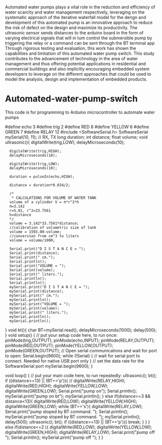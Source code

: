 Automated water pumps plays a vital role in the reduction and efficiency of water scarcity and water management respectively,
leveraging on the systematic approach of the iterative waterfall model for the dengn and development of this automated pump is
 an innovative approach to reduce the risk of defect on the design and maximize its productivity. The ultrasonic sensor sends
 distances to the arduino board in the form of varying electrical signals that will in tum control the submersible pump by
 triggering the relay or a command can be sent through the BT terminal app Through rigorous testing and evaluation, this work
 has shown the capabilities and limitation of this automated water pump switch. This study contributes to the advancement of
 technology in the area of water management and thus offering potential applications in residential and commercial buildings 
 and also implicitly encouraging embedded system developers to leverage on the different approaches that could be used to model
 the analysis, design and implementation of embedded products.

# Automated-water-pump-switch
This code is for programming to Arduino microcontroller to automate water pumps


#define echo 3
#define trig 2
#define RED 8
#define YELLOW 6 
#define GREEN  7
#define RELAY 12
#include <SoftwareSerial.h>
SoftwareSerial mySerial(10, 11); // RX, TX
long duration;
int distance;
float volume;
void ultrasonic(){
       digitalWrite(trig,LOW);
      delayMicroseconds(10);
    
      digitalWrite(trig,HIGH);
      delayMicroseconds(10); 
    
      digitalWrite(trig,LOW);
      delayMicroseconds(10);

      duration = pulseIn(echo,HIGH);

      distance = duration*0.034/2;
      
      /*
       * CALCULATIONS FOR VOLUME OF WATER TANK
      volume of a cylinder V = π*r^2*h
      π=3.142
      r=5.81, r^2=33.7561
      h=distance
      */
      volume = 3.142*33.7561*distance;
      //calibration of volumetric size of tank
      volume = 1593.00-volume;
      //conversion from cm^3 to liters
      volume = volume/1000;
      
      Serial.print("D I S T A N C E = ");
      Serial.print(distance);
      Serial.print(" cm.");
      Serial.println();
      Serial.print("VOLUME = ");
      Serial.print(volume);
      Serial.print(" liters.");
      Serial.println();
      Serial.println();
      mySerial.print("D I S T A N C E = ");
      mySerial.print(distance);
      mySerial.print(" cm.");
      mySerial.println();
      mySerial.print("VOLUME = ");
      mySerial.print(volume);
      mySerial.print(" liters.");
      mySerial.println();
      mySerial.println(); 
}
void  bt(){
      char BT=mySerial.read();
      delayMicroseconds(1000);
      delay(500);
}
void setup() {
  // put your setup code here, to run once:
      pinMode(trig,OUTPUT);
      pinMode(echo,INPUT);
      pinMode(RELAY,OUTPUT);
      pinMode(RED,OUTPUT);
      pinMode(YELLOW,OUTPUT);
      pinMode(GREEN,OUTPUT);
      // Open serial communications and wait for port to open:
      Serial.begin(9600);
      while (!Serial) {
      // wait for serial port to connect. Needed for native USB port only
      }
      // set the data rate for the SoftwareSerial port
      mySerial.begin(9600);
}

void loop() {
  // put your main code here, to run repeatedly:
  ultrasonic();
  bt();
      if ((distance>=13) || (BT=='p')){
       // digitalWrite(RELAY,HIGH);
        digitalWrite(RED,HIGH);
        digitalWrite(YELLOW,LOW);
        digitalWrite(GREEN,LOW);
        Serial.print("pump on");
        Serial.println(); 
        mySerial.print("pump on bt");
        mySerial.println(); 
      }
      else if(distance>=3 && distance<13){
        digitalWrite(RED,LOW);
        digitalWrite(YELLOW,HIGH);
        digitalWrite(GREEN,LOW);
        while (BT=='s'){
          digitalWrite(RELAY,LOW);
          Serial.print("pump stoped by BT command. ");
          Serial.println();
          mySerial.print("pump stoped by BT command. ");
          mySerial.println();
          delay(500);
          ultrasonic();
          bt();
            if ((distance>=13) || (BT=='p')){
               break;
            }
        }
      }
      else if(distance<=2 ){
        digitalWrite(RED,LOW);
        digitalWrite(YELLOW,LOW);
        digitalWrite(GREEN,HIGH);
        digitalWrite(RELAY,LOW);
        Serial.print("pump off ");
        Serial.println();
        mySerial.print("pump off ");
      }
   }
